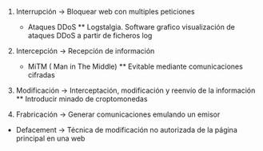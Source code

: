 1. Interrupción -> Bloquear web con multiples peticiones 
   * Ataques DDoS
    ** Logstalgia. Software grafico visualización de ataques DDoS a partir de ficheros log

1. Intercepción -> Recepción de información
   * MiTM ( Man in The Middle)
    ** Evitable mediante comunicaciones cifradas  

1. Modificación -> Interceptación, modificación y reenvío de la información  
 ** Introducir minado de croptomonedas  

1. Frabricación -> Generar comunicaciones emulando un emisor



* Defacement -> Técnica de modificación no autorizada de la página principal en una web

